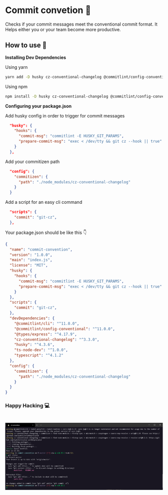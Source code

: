 # Commit convetion 🎡

Checks if your commit messages meet the conventional commit format. It Helps either you or your team become more productive.

## How to use 🤔

**Installing Dev Dependencies**

Using yarn
```bash
yarn add -D husky cz-conventional-changelog @commitlint/config-conventional @commitlint/cli
```

Using npm
```bash
npm install -D husky cz-conventional-changelog @commitlint/config-conventional @commitlint/cli
```

**Configuring your package.json**

Add husky config in order to trigger for commit messages

```json
  "husky": {
    "hooks": {
      "commit-msg": "commitlint -E HUSKY_GIT_PARAMS",
      "prepare-commit-msg": "exec < /dev/tty && git cz --hook || true"
    }
  },
```

Add your commitizen path

```json
  "config": {
    "commitizen": {
      "path": "./node_modules/cz-conventional-changelog"
    }
  }
```

Add a script for an easy cli command

```json
  "scripts": {
    "commit": "git-cz",
  },
```

Your package.json should be like this 👇
```json
{
  "name": "commit-convention",
  "version": "1.0.0",
  "main": "index.js",
  "license": "MIT",
  "husky": {
    "hooks": {
      "commit-msg": "commitlint -E HUSKY_GIT_PARAMS",
      "prepare-commit-msg": "exec < /dev/tty && git cz --hook || true"
    }
  },
  "scripts": {
    "commit": "git-cz",
  },
  "devDependencies": {
    "@commitlint/cli": "^11.0.0",
    "@commitlint/config-conventional": "^11.0.0",
    "@types/express": "^4.17.9",
    "cz-conventional-changelog": "^3.3.0",
    "husky": "^4.3.6",
    "ts-node-dev": "^1.0.0",
    "typescript": "^4.1.2"
  },
  "config": {
    "commitizen": {
      "path": "./node_modules/cz-conventional-changelog"
    }
  }
}
```

### Happy Hacking 💻

<h1 align="center"> 
  <img alt="commitlint gif" src="./assets/commit-convention.gif" width="800px"/>
</h1>

